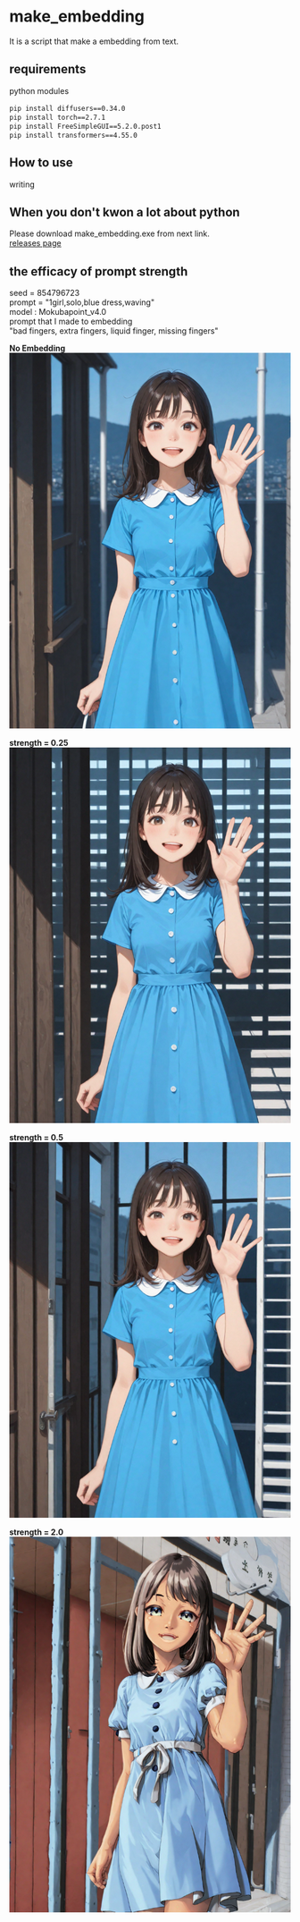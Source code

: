 # make_embedding
It is a script that make a embedding from text.
## requirements
python modules
```
pip install diffusers==0.34.0
pip install torch==2.7.1
pip install FreeSimpleGUI==5.2.0.post1
pip install transformers==4.55.0
```
## How to use
writing
## When you don't kwon a lot about python
Please download make_embedding.exe from next link.  
[releases page](https://github.com/MokubaAttack/scripts/releases/tag/make_embedding)
## the efficacy of prompt strength
seed = 854796723  
prompt = "1girl,solo,blue dress,waving"  
model : Mokubapoint_v4.0  
prompt that I made to embedding  
"bad fingers, extra fingers, liquid finger, missing fingers"

**No Embedding**  
![no embedding](https://github.com/MokubaAttack/scripts/blob/main/make_embedding/noemb.png)

**strength = 0.25**
![strength = 1.0](https://github.com/MokubaAttack/scripts/blob/main/make_embedding/strength025.png)

**strength = 0.5**
![strength = 1.5](https://github.com/MokubaAttack/scripts/blob/main/make_embedding/strength05.png)

**strength = 2.0**
![strength = 2.0](https://github.com/MokubaAttack/scripts/blob/main/make_embedding/strength20.png)
